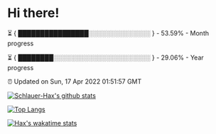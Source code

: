 # Hi there!

⏳ { ████████████████░░░░░░░░░░░░░░ } - 53.59% - Month progress

⏳ { ████████░░░░░░░░░░░░░░░░░░░░░░ } - 29.06% - Year progress

⏰ Updated on Sun, 17 Apr 2022 01:51:57 GMT


[![Schlauer-Hax's github stats](https://github-readme-stats.vercel.app/api?username=Schlauer-Hax&show_icons=true&theme=dark&count_private=true)](https://github.com/Schlauer-Hax)


[![Top Langs](https://github-readme-stats.vercel.app/api/top-langs/?username=Schlauer-Hax&layout=compact&theme=dark)](https://github.com/Schlauer-Hax?tab=repositories)


[![Hax's wakatime stats](https://github-readme-stats.vercel.app/api/wakatime?username=Hax&theme=dark)](https://wakatime.com/@Hax)

